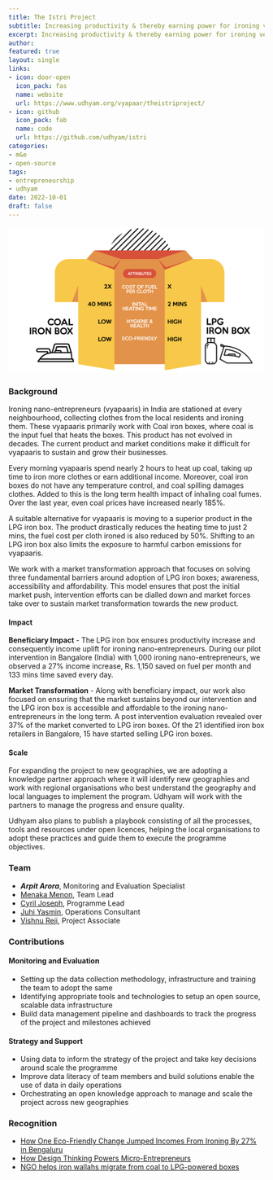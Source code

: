 ```yaml
---
title: The Istri Project
subtitle: Increasing productivity & thereby earning power for ironing vendors, by driving conversion to a superior product from their current traditional coal iron boxes.
excerpt: Increasing productivity & thereby earning power for ironing vendors, by driving conversion to a superior product from their current traditional coal iron boxes.
author:
featured: true
layout: single
links:
- icon: door-open
  icon_pack: fas
  name: website
  url: https://www.udhyam.org/vyapaar/theistriproject/
- icon: github
  icon_pack: fab
  name: code
  url: https://github.com/udhyam/istri
categories:
- m&e
- open-source
tags:
- entrepreneurship
- udhyam
date: 2022-10-01
draft: false
---
```


![Istri Logo](istri.png)

### Background

Ironing nano-entrepreneurs (vyapaaris) in India are stationed at every neighbourhood, collecting clothes from the local residents and ironing them. These vyapaaris primarily work with Coal iron boxes, where coal is the input fuel that heats the boxes. This product has not evolved in decades. The current product and market conditions make it difficult for vyapaaris to sustain and grow their businesses.

Every morning vyapaaris spend nearly 2 hours to heat up coal, taking up time to iron more clothes or earn additional income. Moreover, coal iron boxes do not have any temperature control, and coal spilling damages clothes. Added to this is the long term health impact of inhaling coal fumes. Over the last year, even coal prices have increased nearly 185%.

A suitable alternative for vyapaaris is moving to a superior product in the LPG iron box. The product drastically reduces the heating time to just 2 mins, the fuel cost per cloth ironed is also reduced by 50%. Shifting to an LPG iron box also limits the exposure to harmful carbon emissions for vyapaaris.

We work with a market transformation approach that focuses on solving three fundamental barriers around adoption of LPG iron boxes; awareness, accessibility and affordability. This model ensures that post the initial market push, intervention efforts can be dialled down and market forces take over to sustain market transformation towards the new product.

#### Impact

**Beneficiary Impact** - The LPG iron box ensures productivity increase and consequently income uplift for ironing nano-entrepreneurs. During our pilot intervention in Bangalore (India) with 1,000 ironing nano-entrepreneurs, we observed a 27% income increase, Rs. 1,150 saved on fuel per month and 133 mins time saved every day.

**Market Transformation** - Along with beneficiary impact, our work also focused on ensuring that the market sustains beyond our intervention and the LPG iron box is accessible and affordable to the ironing nano-entrepreneurs in the long term. A post intervention evaluation revealed over 37% of the market converted to LPG iron boxes. Of the 21 identified iron box retailers in Bangalore, 15 have started selling LPG iron boxes.

#### Scale

For expanding the project to new geographies, we are adopting a knowledge partner approach where it will identify new geographies and work with regional organisations who best understand the geography and local languages to implement the program. Udhyam will work with the partners to manage the progress and ensure quality. 

Udhyam also plans to publish a playbook consisting of all the processes, tools and resources under open licences, helping the local organisations to adopt these practices and guide them to execute the programme objectives. 

### Team

- **_Arpit Arora_**, Monitoring and Evaluation Specialist
- [Menaka Menon](https://www.linkedin.com/in/menaka-menon-4625112/), Team Lead
- [Cyril Joseph](https://www.linkedin.com/in/cyril-joseph-33b932146/), Programme Lead
- [Juhi Yasmin](https://www.linkedin.com/in/juhi-yasmin-1878a811b/), Operations Consultant
- [Vishnu Reji](https://www.linkedin.com/in/vishnu-reji-a7820a103/), Project Associate

### Contributions

#### Monitoring and Evaluation

- Setting up the data collection methodology, infrastructure and training the team to adopt the same
- Identifying appropriate tools and technologies to setup an open source, scalable data infrastructure
- Build data management pipeline and dashboards to track the progress of the project and milestones achieved

#### Strategy and Support

- Using data to inform the strategy of the project and take key decisions around scale the programme
- Improve data literacy of team members and build solutions enable the use of data in daily operations
- Orchestrating an open knowledge approach to manage and scale the project across new geographies

### Recognition

- [How One Eco-Friendly Change Jumped Incomes From Ironing By 27% in Bengaluru](https://www.thebetterindia.com/201894/bengaluru-ironing-clothes-cost-income-system-coal-iron-press-eco-friendly/)
- [How Design Thinking Powers Micro-Entrepreneurs](https://thehardcopy.co/how-design-thinking-powers-micro-entrepreneurs/)
- [NGO helps iron wallahs migrate from coal to LPG-powered boxes](https://www.thehindu.com/news/cities/bangalore/ngo-helps-iron-wallahs-migrate-from-coal-to-lpg-powered-boxes/article37948615.ece)
